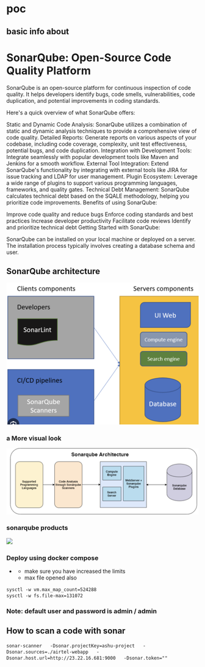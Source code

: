 # poc

## basic info about 

# SonarQube: Open-Source Code Quality Platform
SonarQube is an open-source platform for continuous inspection of code quality. It helps developers identify bugs, code smells, vulnerabilities, code duplication, and potential improvements in coding standards.

Here's a quick overview of what SonarQube offers:

Static and Dynamic Code Analysis: SonarQube utilizes a combination of static and dynamic analysis techniques to provide a comprehensive view of code quality.
Detailed Reports: Generate reports on various aspects of your codebase, including code coverage, complexity, unit test effectiveness, potential bugs, and code duplication.
Integration with Development Tools: Integrate seamlessly with popular development tools like Maven and Jenkins for a smooth workflow.
External Tool Integration: Extend SonarQube's functionality by integrating with external tools like JIRA for issue tracking and LDAP for user management.
Plugin Ecosystem: Leverage a wide range of plugins to support various programming languages, frameworks, and quality gates.
Technical Debt Management: SonarQube calculates technical debt based on the SQALE methodology, helping you prioritize code improvements.
Benefits of using SonarQube:

Improve code quality and reduce bugs
Enforce coding standards and best practices
Increase developer productivity
Facilitate code reviews
Identify and prioritize technical debt
Getting Started with SonarQube:

SonarQube can be installed on your local machine or deployed on a server. The installation process typically involves creating a database schema and user.

## SonarQube architecture 

<img src="sonar1.png">

### a More visual look 

<img src="sonar2.png">

### sonarqube products

<img src="download.png">

### Deploy using docker compose 
- * make sure you have increased the limits
  * max file opened also
```
sysctl -w vm.max_map_count=524288
sysctl -w fs.file-max=131072
```

### Note: default user and password is admin / admin 
## How to scan a code with sonar 

```
sonar-scanner   -Dsonar.projectKey=ashu-project   -Dsonar.sources=./airtel-webapp   -Dsonar.host.url=http://23.22.16.681:9000   -Dsonar.token=""
```

